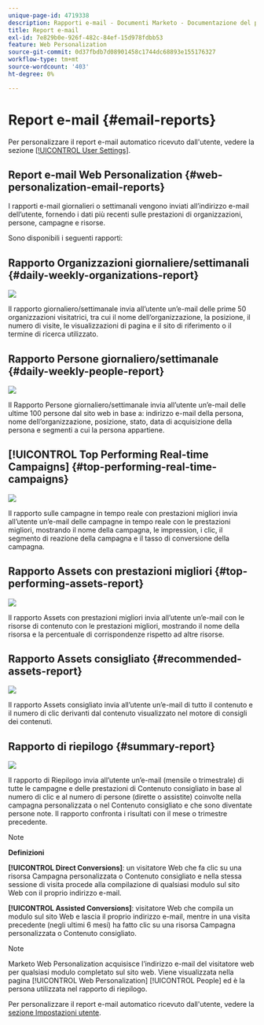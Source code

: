 ```yaml
---
unique-page-id: 4719338
description: Rapporti e-mail - Documenti Marketo - Documentazione del prodotto
title: Report e-mail
exl-id: 7e829b0e-926f-482c-84ef-15d978fdbb53
feature: Web Personalization
source-git-commit: 0d37fbdb7d08901458c1744dc68893e155176327
workflow-type: tm+mt
source-wordcount: '403'
ht-degree: 0%

---
```


# Report e-mail {#email-reports}

Per personalizzare il report e-mail automatico ricevuto dall&#39;utente, vedere la sezione [[!UICONTROL User Settings]](/help/marketo/product-docs/web-personalization/getting-started/user-settings.md).

## Report e-mail Web Personalization {#web-personalization-email-reports}

I rapporti e-mail giornalieri o settimanali vengono inviati all’indirizzo e-mail dell’utente, fornendo i dati più recenti sulle prestazioni di organizzazioni, persone, campagne e risorse.

Sono disponibili i seguenti rapporti:

## Rapporto Organizzazioni giornaliere/settimanali {#daily-weekly-organizations-report}

![](assets/image2014-12-6-13-3a32-3a8.png)

Il rapporto giornaliero/settimanale invia all’utente un’e-mail delle prime 50 organizzazioni visitatrici, tra cui il nome dell’organizzazione, la posizione, il numero di visite, le visualizzazioni di pagina e il sito di riferimento o il termine di ricerca utilizzato.

## Rapporto Persone giornaliero/settimanale {#daily-weekly-people-report}

![](assets/two.png)

Il Rapporto Persone giornaliero/settimanale invia all’utente un’e-mail delle ultime 100 persone dal sito web in base a: indirizzo e-mail della persona, nome dell’organizzazione, posizione, stato, data di acquisizione della persona e segmenti a cui la persona appartiene.

## [!UICONTROL Top Performing Real-time Campaigns] {#top-performing-real-time-campaigns}

![](assets/image2014-12-6-13-3a32-3a31.png)

Il rapporto sulle campagne in tempo reale con prestazioni migliori invia all’utente un’e-mail delle campagne in tempo reale con le prestazioni migliori, mostrando il nome della campagna, le impression, i clic, il segmento di reazione della campagna e il tasso di conversione della campagna.

## Rapporto Assets con prestazioni migliori {#top-performing-assets-report}

![](assets/image2014-12-6-13-3a29-3a5.png)

Il rapporto Assets con prestazioni migliori invia all’utente un’e-mail con le risorse di contenuto con le prestazioni migliori, mostrando il nome della risorsa e la percentuale di corrispondenze rispetto ad altre risorse.

## Rapporto Assets consigliato {#recommended-assets-report}

![](assets/image2014-12-6-13-3a28-3a43.png)

Il rapporto Assets consigliato invia all’utente un’e-mail di tutto il contenuto e il numero di clic derivanti dal contenuto visualizzato nel motore di consigli dei contenuti.

## Rapporto di riepilogo {#summary-report}

![](assets/six.png)

Il rapporto di Riepilogo invia all’utente un’e-mail (mensile o trimestrale) di tutte le campagne e delle prestazioni di Contenuto consigliato in base al numero di clic e al numero di persone (dirette o assistite) coinvolte nella campagna personalizzata o nel Contenuto consigliato e che sono diventate persone note. Il rapporto confronta i risultati con il mese o trimestre precedente.

>[!NOTE]
>
>**Definizioni**
>
>**[!UICONTROL Direct Conversions]**: un visitatore Web che fa clic su una risorsa Campagna personalizzata o Contenuto consigliato e nella stessa sessione di visita procede alla compilazione di qualsiasi modulo sul sito Web con il proprio indirizzo e-mail.
>
>**[!UICONTROL Assisted Conversions]**: visitatore Web che compila un modulo sul sito Web e lascia il proprio indirizzo e-mail, mentre in una visita precedente (negli ultimi 6 mesi) ha fatto clic su una risorsa Campagna personalizzata o Contenuto consigliato.

>[!NOTE]
>
>Marketo Web Personalization acquisisce l’indirizzo e-mail del visitatore web per qualsiasi modulo completato sul sito web. Viene visualizzata nella pagina [!UICONTROL Web Personalization] [!UICONTROL People] ed è la persona utilizzata nel rapporto di riepilogo.

Per personalizzare il report e-mail automatico ricevuto dall&#39;utente, vedere la [sezione Impostazioni utente](/help/marketo/product-docs/web-personalization/getting-started/user-settings.md).
